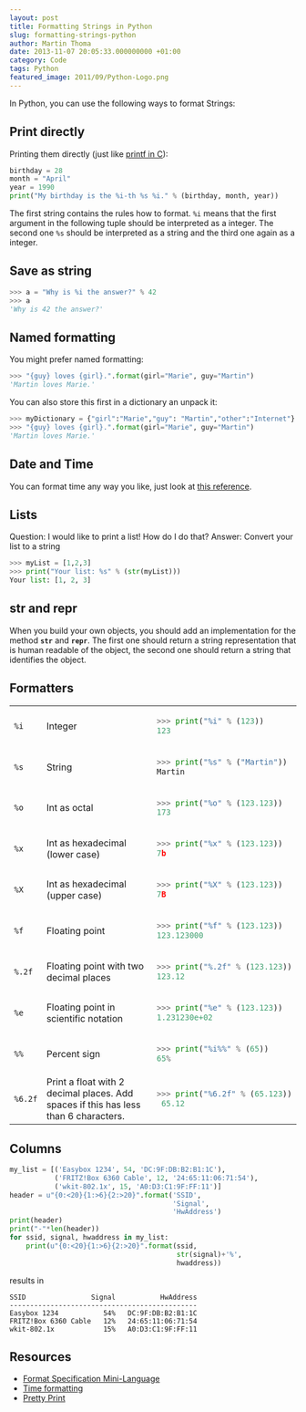 ```yaml
---
layout: post
title: Formatting Strings in Python
slug: formatting-strings-python
author: Martin Thoma
date: 2013-11-07 20:05:33.000000000 +01:00
category: Code
tags: Python
featured_image: 2011/09/Python-Logo.png
---
```

In Python, you can use the following ways to format Strings:

## Print directly
Printing them directly (just like <a href="http://www.cplusplus.com/reference/cstdio/printf/">printf in C</a>):

```python
birthday = 28
month = "April"
year = 1990
print("My birthday is the %i-th %s %i." % (birthday, month, year))
```

The first string contains the rules how to format. <code>%i</code> means that the first argument in the following tuple should be interpreted as a integer. The second one <code>%s</code> should be interpreted as a string and the third one again as a integer.


## Save as string

```python
>>> a = "Why is %i the answer?" % 42
>>> a
'Why is 42 the answer?'
```


## Named formatting
You might prefer named formatting:

```python
>>> "{guy} loves {girl}.".format(girl="Marie", guy="Martin")
'Martin loves Marie.'
```

You can also store this first in a dictionary an unpack it:

```python
>>> myDictionary = {"girl":"Marie","guy": "Martin","other":"Internet"}
>>> "{guy} loves {girl}.".format(girl="Marie", guy="Martin")
'Martin loves Marie.'
```


## Date and Time
You can format time any way you like, just look at <a href="http://docs.python.org/2/library/datetime.html#strftime-and-strptime-behavior">this reference</a>.

<h2>Lists</h2>
Question: I would like to print a list! How do I do that?
Answer: Convert your list to a string

```python
>>> myList = [1,2,3]
>>> print("Your list: %s" % (str(myList)))
Your list: [1, 2, 3]
```


## __str__ and __repr__
When you build your own objects, you should add an implementation for the method <code>__str__</code> and <code>__repr__</code>. The first one should return a string representation that is human readable of the object, the second one should return a string that identifies the object.


## Formatters
<table>
<tr>
  <td><code>%i</code></td>
  <td>Integer</td>
  <td>

```python
>>> print("%i" % (123))
123

```

</td>
</tr>
<tr>
  <td><code>%s</code></td>
  <td>String</td>
  <td>

```python
>>> print("%s" % ("Martin"))
Martin

```

</td>
</tr>
<tr>
  <td><code>%o</code></td>
  <td>Int as octal</td>
  <td>

```python
>>> print("%o" % (123.123))
173
```

</td>
</tr>
<tr>
  <td><code>%x</code></td>
  <td>Int as hexadecimal (lower case)</td>
  <td>

```python
>>> print("%x" % (123.123))
7b
```

</td>
</tr>
<tr>
  <td><code>%X</code></td>
  <td>Int as hexadecimal (upper case)</td>
  <td>

```python
>>> print("%X" % (123.123))
7B
```

</td>
</tr>
<tr>
  <td><code>%f</code></td>
  <td>Floating point</td>
  <td>

```python
>>> print("%f" % (123.123))
123.123000
```

</td>
</tr>
<tr>
  <td><code>%.2f</code></td>
  <td>Floating point with two decimal places</td>
  <td>

```python
>>> print("%.2f" % (123.123))
123.12
```

</td>
</tr>
<tr>
  <td><code>%e</code></td>
  <td>Floating point in scientific notation</td>
  <td>

```python
>>> print("%e" % (123.123))
1.231230e+02
```

</td>
</tr>
<tr>
  <td><code>%%</code></td>
  <td>Percent sign</td>
  <td>

```python
>>> print("%i%%" % (65))
65%
```

</td>
</tr>
<tr>
  <td><code>%6.2f</code></td>
  <td>Print a float with 2 decimal places. Add spaces if this has less than 6 characters.</td>
  <td>

```python
>>> print("%6.2f" % (65.123))
 65.12
```

</td>
</tr>
</table>


## Columns

```python
my_list = [('Easybox 1234', 54, 'DC:9F:DB:B2:B1:1C'),
           ('FRITZ!Box 6360 Cable', 12, '24:65:11:06:71:54'),
           ('wkit-802.1x', 15, 'A0:D3:C1:9F:FF:11')]
header = u"{0:<20}{1:>6}{2:>20}".format('SSID',
                                        'Signal',
                                        'HwAddress')
print(header)
print("-"*len(header))
for ssid, signal, hwaddress in my_list:
    print(u"{0:<20}{1:>6}{2:>20}".format(ssid,
                                         str(signal)+'%',
                                         hwaddress))
```

results in

```text
SSID                Signal           HwAddress
----------------------------------------------
Easybox 1234           54%   DC:9F:DB:B2:B1:1C
FRITZ!Box 6360 Cable   12%   24:65:11:06:71:54
wkit-802.1x            15%   A0:D3:C1:9F:FF:11
```


## Resources
<ul>
  <li><a href="http://docs.python.org/2/library/string.html#format-specification-mini-language">Format Specification Mini-Language</a></li>
  <li><a href="http://docs.python.org/2/library/datetime.html#strftime-and-strptime-behavior">Time formatting</a></li>
  <li><a href="http://docs.python.org/2/library/pprint.html">Pretty Print</a></li>
</ul>
